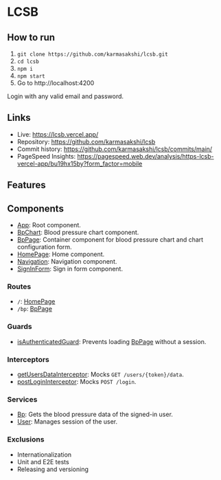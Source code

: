 # LCSB

## How to run

1. `git clone https://github.com/karmasakshi/lcsb.git`
2. `cd lcsb`
3. `npm i`
4. `npm start`
5. Go to http://localhost:4200

Login with any valid email and password.

## Links

- Live: https://lcsb.vercel.app/
- Repository: https://github.com/karmasakshi/lcsb
- Commit history: https://github.com/karmasakshi/lcsb/commits/main/
- PageSpeed Insights: https://pagespeed.web.dev/analysis/https-lcsb-vercel-app/bu19hx15by?form_factor=mobile

## Features

## Components

- [App](./src/app/components/app/app.ts): Root component.
- [BpChart](./src/app/components/bp-chart/bp-chart.ts): Blood pressure chart component.
- [BpPage](./src/app/components/bp-page/bp-page.ts): Container component for blood pressure chart and chart configuration form.
- [HomePage](./src/app/components/home-page/home-page.ts): Home component.
- [Navigation](./src/app/components/navigation/navigation.ts): Navigation component.
- [SignInForm](./src/app/components/sign-in-form/sign-in-form.ts): Sign in form component.

### Routes

- `/`: [HomePage](./src/app/components/home-page/home-page.ts)
- `/bp`: [BpPage](./src/app/components/bp-page/bp-page.ts)

### Guards

- [isAuthenticatedGuard](./src/app/guards/is-authenticated/is-authenticated-guard.ts): Prevents loading [BpPage](./src/app/components/bp-page/bp-page.ts) without a session.

### Interceptors

- [getUsersDataInterceptor](./src/app/interceptors/get-users-data/get-users-data-interceptor.ts): Mocks `GET /users/{token}/data`.
- [postLoginInterceptor](./src/app/interceptors/post-login/post-login-interceptor.ts): Mocks `POST /login`.

### Services

- [Bp](./src/app/services/bp/bp.ts): Gets the blood pressure data of the signed-in user.
- [User](./src/app/services/user/user.ts): Manages session of the user.

### Exclusions

- Internationalization
- Unit and E2E tests
- Releasing and versioning

